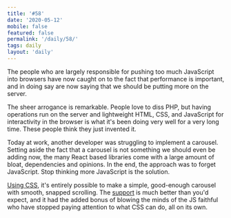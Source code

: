 ```yaml
---
title: '#58'
date: '2020-05-12'
mobile: false
featured: false
permalink: '/daily/58/'
tags: daily
layout: 'daily'
---
```


The people who are largely responsible for pushing too much JavaScript into browsers have now caught on to the fact that performance is important, and in doing say are now saying that we should be putting more on the server.

The sheer arrogance is remarkable. People love to diss PHP, but having operations run on the server and lightweight HTML, CSS, and JavaScript for interactivity in the browser is what it's been doing very well for a very long time. These people think they just invented it.

Today at work, another developer was struggling to implement a carousel. Setting aside the fact that a carousel is not something we should even be adding now, the many React based libraries come with a large amount of bloat, dependencies and opinions. In the end, the approach was to forget JavaScript. Stop thinking more JavaScript is the solution.

[Using CSS](https://codepen.io/alanshortis/pen/XWmYyjO), it's entirely possible to make a simple, good-enough carousel with smooth, snapped scrolling. The [support](https://caniuse.com/#feat=css-snappoints) is much better than you'd expect, and it had the added bonus of blowing the minds of the JS faithful who have stopped paying attention to what CSS can do, all on its own.
